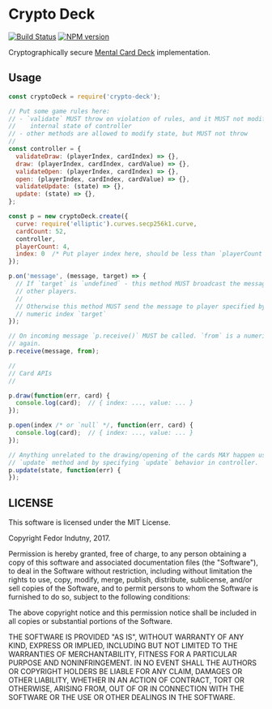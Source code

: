 # Crypto Deck
[![Build Status](https://secure.travis-ci.org/indutny/crypto-deck.svg)](http://travis-ci.org/indutny/crypto-deck)
[![NPM version](https://badge.fury.io/js/crypto-deck.svg)](http://badge.fury.io/js/crypto-deck)

Cryptographically secure [Mental Card Deck][0] implementation.

## Usage

```js
const cryptoDeck = require('crypto-deck');

// Put some game rules here:
// - `validate` MUST throw on violation of rules, and it MUST not modify
//    internal state of controller
// - other methods are allowed to modify state, but MUST not throw
//
const controller = {
  validateDraw: (playerIndex, cardIndex) => {},
  draw: (playerIndex, cardIndex, cardValue) => {},
  validateOpen: (playerIndex, cardIndex) => {},
  open: (playerIndex, cardIndex, cardValue) => {},
  validateUpdate: (state) => {},
  update: (state) => {},
};

const p = new cryptoDeck.create({
  curve: require('elliptic').curves.secp256k1.curve,
  cardCount: 52,
  controller,
  playerCount: 4,
  index: 0  /* Put player index here, should be less than `playerCount` */
});

p.on('message', (message, target) => {
  // If `target` is `undefined` - this method MUST broadcast the message to all
  // other players.
  //
  // Otherwise this method MUST send the message to player specified by
  // numeric index `target`
});

// On incoming message `p.receive()` MUST be called. `from` is a numeric index
// again.
p.receive(message, from);

//
// Card APIs
//

p.draw(function(err, card) {
  console.log(card);  // { index: ..., value: ... }
});

p.open(index /* or `null` */, function(err, card) {
  console.log(card);  // { index: ..., value: ... }
});

// Anything unrelated to the drawing/opening of the cards MAY happen using
// `update` method and by specifying `update` behavior in controller.
p.update(state, function(err) {
});
```

## LICENSE

This software is licensed under the MIT License.

Copyright Fedor Indutny, 2017.

Permission is hereby granted, free of charge, to any person obtaining a
copy of this software and associated documentation files (the
"Software"), to deal in the Software without restriction, including
without limitation the rights to use, copy, modify, merge, publish,
distribute, sublicense, and/or sell copies of the Software, and to permit
persons to whom the Software is furnished to do so, subject to the
following conditions:

The above copyright notice and this permission notice shall be included
in all copies or substantial portions of the Software.

THE SOFTWARE IS PROVIDED "AS IS", WITHOUT WARRANTY OF ANY KIND, EXPRESS
OR IMPLIED, INCLUDING BUT NOT LIMITED TO THE WARRANTIES OF
MERCHANTABILITY, FITNESS FOR A PARTICULAR PURPOSE AND NONINFRINGEMENT. IN
NO EVENT SHALL THE AUTHORS OR COPYRIGHT HOLDERS BE LIABLE FOR ANY CLAIM,
DAMAGES OR OTHER LIABILITY, WHETHER IN AN ACTION OF CONTRACT, TORT OR
OTHERWISE, ARISING FROM, OUT OF OR IN CONNECTION WITH THE SOFTWARE OR THE
USE OR OTHER DEALINGS IN THE SOFTWARE.

[0]: http://www.clee.kr/thesis.pdf
